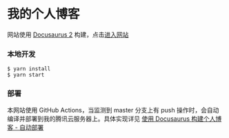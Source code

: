 # 我的个人博客

网站使用 [Docusaurus 2](https://docusaurus.io/) 构建，点击[进入网站](https://zhuye.dev)

### 本地开发

```
$ yarn install
$ yarn start
```

### 部署

本网站使用 GitHub Actions，当监测到 master 分支上有 push 操作时，会自动编译并部署到我的腾讯云服务器上。具体实现详见 [使用 Docusaurus 构建个人博客 - 自动部署](https://zhuye.dev/blog/2021/11/30/auto-deploy-using-github-actions)